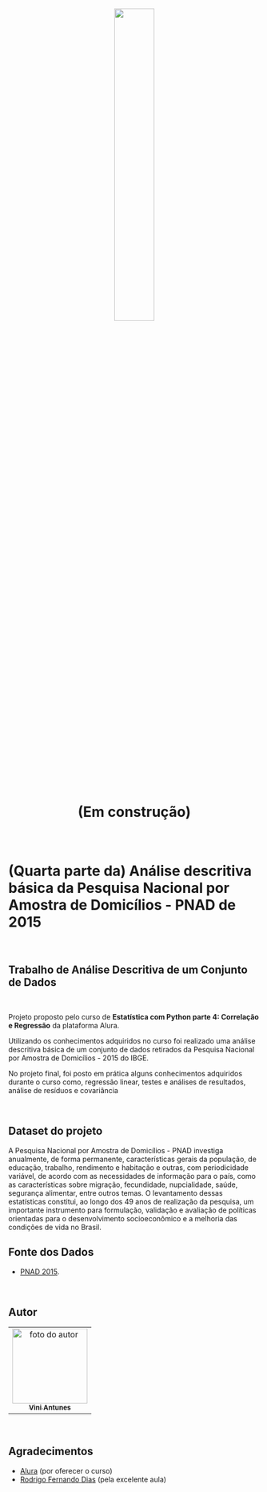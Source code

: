 <h1 align="center">
  <img src="https://image.freepik.com/vetores-gratis/conjunto-de-engenheiros-de-construtores-de-trabalhadores-e-tecnico_1284-13127.jpg" float="center" width=40%/>
  <p align="center"><strong align="center">(Em construção)</strong></p>
</h1>
<br>

<h1> (Quarta parte da) Análise descritiva básica da Pesquisa Nacional por Amostra de Domicílios - PNAD de 2015 </h1>
<br>

<h2> Trabalho de Análise Descritiva de um Conjunto de Dados </h2>
<br>

<p>Projeto proposto pelo curso de <strong>Estatística com Python parte 4: Correlação e Regressão</strong> da plataforma Alura.</p>

<p>Utilizando os conhecimentos adquiridos no curso foi realizado uma análise descritiva básica de um conjunto de dados retirados da Pesquisa Nacional por Amostra de Domicílios - 2015 do IBGE.</p>

<p>No projeto final, foi posto em prática alguns conhecimentos adquiridos durante o curso como, regressão linear, testes e análises de resultados, análise de resíduos e covariância</p>
<br>

<h2> Dataset do projeto </h2>
A Pesquisa Nacional por Amostra de Domicílios - PNAD investiga anualmente, de forma permanente, características gerais da população, de educação, trabalho, rendimento e habitação e outras, com periodicidade variável, de acordo com as necessidades de informação para o país, como as características sobre migração, fecundidade, nupcialidade, saúde, segurança alimentar, entre outros temas. O levantamento dessas estatísticas constitui, ao longo dos 49 anos de realização da pesquisa, um importante instrumento para formulação, validação e avaliação de políticas orientadas para o desenvolvimento socioeconômico e a melhoria das condições de vida no Brasil.
<br>

<h2> Fonte dos Dados </h2>
<ul>
    <li><a href="https://ww2.ibge.gov.br/home/estatistica/populacao/trabalhoerendimento/pnad2015/microdados.shtm">PNAD 2015</a>.</li>
</ul>
<br>

<h2> Autor </h2>
<table>
  <tr>
    <td align="center"><a href="https://www.linkedin.com/in/vini-antunes/"><img src="https://avatars0.githubusercontent.com/u/57882903?s=460&u=caee8cc76060b036952e169feba0449f2d43519e&v=4" width="150px;" alt="foto do autor"/><br /><sub><b>Vini Antunes</b></sub></a><br /></td>
  <tr>
</table>
<br>

<h2> Agradecimentos </h2>
<ul>
  <li><a href="https://www.alura.com.br/">Alura</a> (por oferecer o curso)</li>
  <li><a href="https://www.linkedin.com/in/rodrigo-fernando-dias-118181120/">Rodrigo Fernando Dias</a> (pela excelente aula)</li>
</ul>
